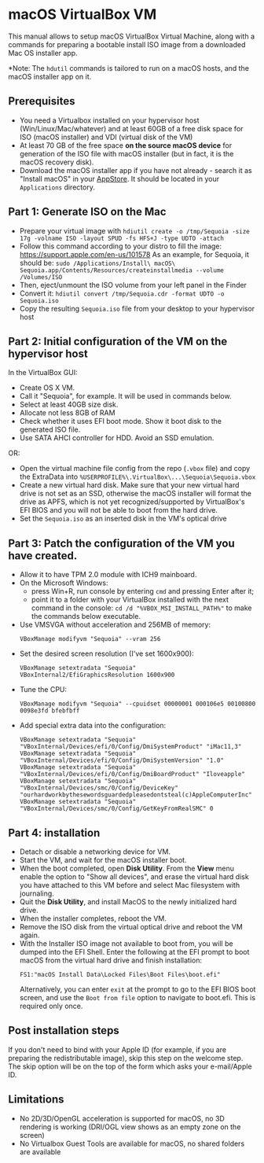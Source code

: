 # macOS VirtualBox VM

This manual allows to setup macOS VirtualBox Virtual Machine, along with a commands for preparing a bootable install ISO image from a downloaded Mac OS installer app.

*Note: The `hdutil` commands is tailored to run on a macOS hosts, and the macOS installer app on it. 

## Prerequisites

- You need a Virtualbox installed on your hypervisor host (Win/Linux/Mac/whatever) and at least 60GB of a free disk space for ISO (macOS installer) and VDI (virtual disk of the VM)
- At least 70 GB of the free space **on the source macOS device** for generation of the ISO file with macOS installer (but in fact, it is the macOS recovery disk).
- Download the macOS installer app if you have not already - search it as "Install macOS" in your [AppStore](https://apps.apple.com/ru/story/id1784326336?l=en-US). It should be located in your `Applications` directory.

## Part 1: Generate ISO on the Mac

- Prepare your virtual image with `hdiutil create -o /tmp/Sequoia -size 17g -volname ISO -layout SPUD -fs HFS+J -type UDTO -attach`
- Follow this command according to your distro to fill the image: https://support.apple.com/en-us/101578 As an example, for Sequoia, it should be: `sudo /Applications/Install\ macOS\ Sequoia.app/Contents/Resources/createinstallmedia --volume /Volumes/ISO`
- Then, eject/unmount the ISO volume from your left panel in the Finder
- Convert it: `hdiutil convert /tmp/Sequoia.cdr -format UDTO -o Sequoia.iso`
- Copy the resulting `Sequoia.iso` file from your desktop to your hypervisor host

## Part 2: Initial configuration of the VM on the hypervisor host

In the VirtualBox GUI: 
- Create OS X VM.
- Call it "Sequoia", for example. It will be used in commands below.
- Select at least 40GB size disk.
- Allocate not less 8GB of RAM
- Check whether it uses EFI boot mode. Show it boot disk to the generated ISO file.
- Use SATA AHCI controller for HDD. Avoid an SSD emulation.

OR:
- Open the virtual machine file config from the repo (`.vbox` file) and copy the ExtraData into `%USERPROFILE%\.VirtualBox\...\Sequoia\Sequoia.vbox`
- Create a new virtual hard disk. Make sure that your new virtual hard drive is not set as an SSD, otherwise the macOS installer will format the drive as APFS, which is not yet recognized/supported by VirtualBox's EFI BIOS and you will not be able to boot from the hard drive.
- Set the `Sequoia.iso` as an inserted disk in the VM's optical drive 
  
## Part 3: Patch the configuration of the VM you have created.

- Allow it to have TPM 2.0 module with ICH9 mainboard.
- On the Microsoft Windows:
  - press Win+R, run console by entering `cmd` and pressing Enter after it;
  - point it to a folder with your VirtualBox installed with the next command in the console:
    `cd /d "%VBOX_MSI_INSTALL_PATH%"` to make the commands below executable.
- Use VMSVGA without acceleration and 256MB of memory:
  ```
  VBoxManage modifyvm "Sequoia" --vram 256
  ```
- Set the desired screen resolution (I've set 1600x900):
  ```
  VBoxManage setextradata "Sequoia" VBoxInternal2/EfiGraphicsResolution 1600x900
  ```
- Tune the CPU:
  ```
  VBoxManage modifyvm "Sequoia" --cpuidset 00000001 000106e5 00100800 0098e3fd bfebfbff
  ```
- Add special extra data into the configuration:
  ```
  VBoxManage setextradata "Sequoia" "VBoxInternal/Devices/efi/0/Config/DmiSystemProduct" "iMac11,3"
  VBoxManage setextradata "Sequoia" "VBoxInternal/Devices/efi/0/Config/DmiSystemVersion" "1.0"
  VBoxManage setextradata "Sequoia" "VBoxInternal/Devices/efi/0/Config/DmiBoardProduct" "Iloveapple"
  VBoxManage setextradata "Sequoia" "VBoxInternal/Devices/smc/0/Config/DeviceKey" "ourhardworkbythesewordsguardedpleasedontsteal(c)AppleComputerInc"
  VBoxManage setextradata "Sequoia" "VBoxInternal/Devices/smc/0/Config/GetKeyFromRealSMC" 0
  ```

## Part 4: installation

- Detach or disable a networking device for VM.
- Start the VM, and wait for the macOS installer boot.
- When the boot completed, open **Disk Utility**. From the **View** menu enable the option to "Show all devices", and erase the virtual hard disk you have attached to this VM before and select Mac filesystem with journaling.
- Quit the **Disk Utility**, and install MacOS to the newly initialized hard drive.
- When the installer completes, reboot the VM. 
- Remove the ISO disk from the virtual optical drive and reboot the VM again.
- With the Installer ISO image not available to boot from, you will be dumped into the EFI Shell. Enter the following at the EFI prompt to boot macOS from the virtual hard drive and finish installation:
  ```
  FS1:"macOS Install Data\Locked Files\Boot Files\boot.efi"
  ```
  Alternatively, you can enter `exit` at the prompt to go to the EFI BIOS boot screen, and use the `Boot from file` option to navigate to boot.efi. This is required only once.

## Post installation steps

If you don't need to bind with your Apple ID (for example, if you are preparing the redistributable image), skip this step on the welcome step. The skip option will be on the top of the form which asks your e-mail/Apple ID.

## Limitations

- No 2D/3D/OpenGL acceleration is supported for macOS, no 3D rendering is working (DRI/OGL view shows as an empty zone on the screen)
- No Virtualbox Guest Tools are available for macOS, no shared folders are available
